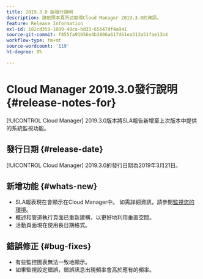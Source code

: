 ```yaml
---
title: 2019.3.0 版發行說明
description: 請依照本頁所述取得Cloud Manager 2019.3.0的資訊。
feature: Release Information
exl-id: 182cd359-1009-40ca-bd33-65647df4a941
source-git-commit: f855fa91656e4b3806a617d61ea313a51fae13b4
workflow-type: tm+mt
source-wordcount: '119'
ht-degree: 9%

---
```


# Cloud Manager 2019.3.0發行說明 {#release-notes-for}

[!UICONTROL Cloud Manager] 2019.3.0版本將SLA報告新增至上次版本中提供的系統監視功能。

## 發行日期 {#release-date}

[!UICONTROL Cloud Manager] 2019.3.0的發行日期為2019年3月21日。

## 新增功能 {#whats-new}

* SLA報表現在會顯示在Cloud Manager中。 如需詳細資訊，請參閱[監視您的環境](/help/using/monitoring-environments.md)。
* 概述和管道執行頁面已重新建構，以更好地利用垂直空間。
* 活動頁面現在使用長日期格式。

## 錯誤修正 {#bug-fixes}

* 有些監控圖表無法一致地顯示。
* 如果監視設定錯誤，錯誤訊息出現頻率會高於應有的頻率。
